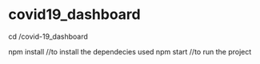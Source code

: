 # covid19_dashboard
cd /covid-19_dashboard

npm install   //to install the dependecies used
npm start    //to run the project
